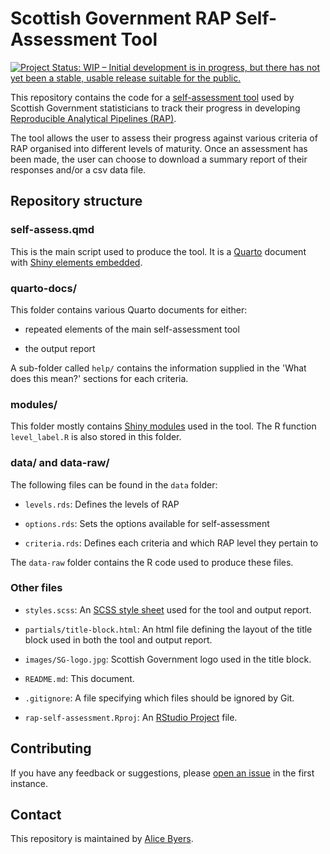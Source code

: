 # Scottish Government RAP Self-Assessment Tool

[![Project Status: WIP – Initial development is in progress, but there has not yet been a stable, usable release suitable for the public.](https://www.repostatus.org/badges/latest/wip.svg)](https://www.repostatus.org/#wip)

This repository contains the code for a [self-assessment tool](https://scotland.shinyapps.io/sg-rap-self-assessment/) used by Scottish Government statisticians to track their progress in developing [Reproducible Analytical Pipelines (RAP)](https://analysisfunction.civilservice.gov.uk/support/reproducible-analytical-pipelines/).

The tool allows the user to assess their progress against various criteria of RAP organised into different levels of maturity. Once an assessment has been made, the user can choose to download a summary report of their responses and/or a csv data file.


## Repository structure

### self-assess.qmd

This is the main script used to produce the tool. It is a [Quarto](https://quarto.org/) document with [Shiny elements embedded](https://quarto.org/docs/interactive/shiny/).


### quarto-docs/

This folder contains various Quarto documents for either:

* repeated elements of the main self-assessment tool

* the output report

A sub-folder called `help/` contains the information supplied in the 'What does this mean?' sections for each criteria.


### modules/

This folder mostly contains [Shiny modules](https://shiny.posit.co/r/articles/improve/modules/) used in the tool. The R function `level_label.R` is also stored in this folder. 


### data/ and data-raw/

The following files can be found in the `data` folder:

* `levels.rds`: Defines the levels of RAP

* `options.rds`: Sets the options available for self-assessment

* `criteria.rds`: Defines each criteria and which RAP level they pertain to

The `data-raw` folder contains the R code used to produce these files.


### Other files

* `styles.scss`: An [SCSS style sheet](https://sass-lang.com/documentation/syntax/#scss) used for the tool and output report.

* `partials/title-block.html`: An html file defining the layout of the title block used in both the tool and output report.

* `images/SG-logo.jpg`: Scottish Government logo used in the title block.

* `README.md`: This document.

* `.gitignore`: A file specifying which files should be ignored by Git.

* `rap-self-assessment.Rproj`: An [RStudio Project](https://support.posit.co/hc/en-us/articles/200526207-Using-RStudio-Projects) file.


## Contributing

If you have any feedback or suggestions, please [open an issue](https://github.com/ScotGovAnalysis/rap-self-assessment/issues) in the first instance.


## Contact

This repository is maintained by [Alice Byers](mailto:alice.byers@gov.scot).
